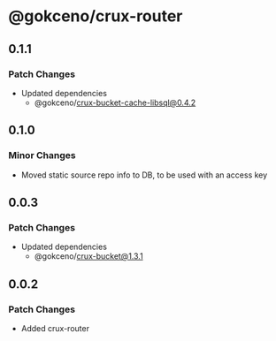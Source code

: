 # @gokceno/crux-router

## 0.1.1

### Patch Changes

- Updated dependencies
  - @gokceno/crux-bucket-cache-libsql@0.4.2

## 0.1.0

### Minor Changes

- Moved static source repo info to DB, to be used with an access key

## 0.0.3

### Patch Changes

- Updated dependencies
  - @gokceno/crux-bucket@1.3.1

## 0.0.2

### Patch Changes

- Added crux-router
